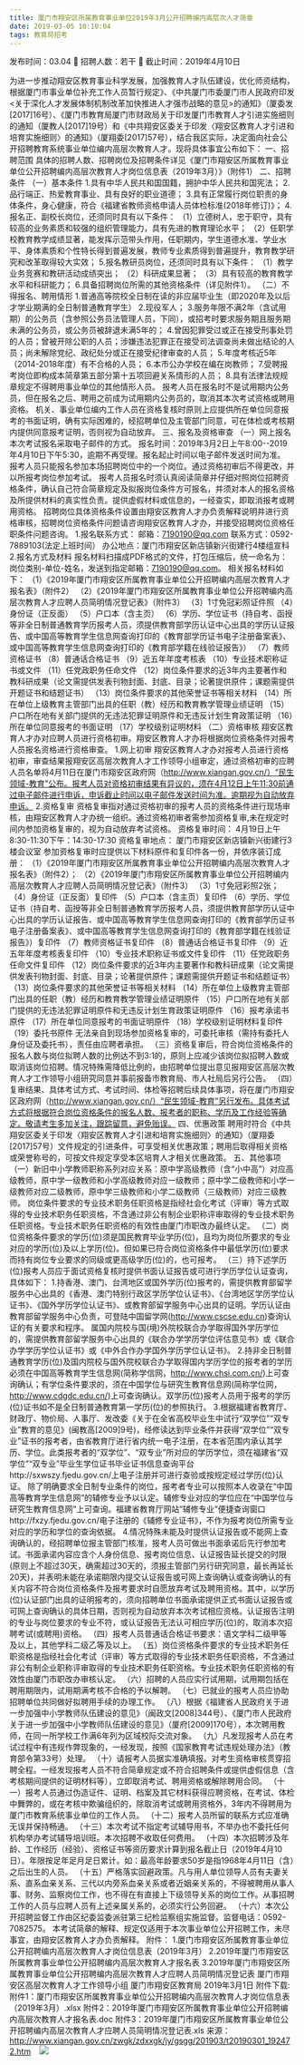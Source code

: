 ```yaml
---
title: 厦门市翔安区所属教育事业单位2019年3月公开招聘编内高层次人才简章
date: 2019-03-05 10:10:04
tags: 教育局招考
---
```

发布时间：03.04   🌟   招聘人数：若干   🌈   截止时间：2019年4月10日
<!-- more -->
为进一步推动翔安区教育事业科学发展，加强教育人才队伍建设，优化师资结构，根据厦门市事业单位补充工作人员暂行规定》、《中共厦门市委厦门市人民政府印发<关于深化人才发展体制机制改革加快推进人才强市战略的意见>的通知》（厦委发[2017]16号）、《厦门市教育局厦门市财政局关于印发厦门市教育人才引进实施细则的通知（厦教人[2017]19号）和《中共翔安区委关于印发〈翔安区教育人才引进和培育实施细则〉的通知》（厦翔委[2017]57号），结合我区实际，决定面向社会公开招聘教育系统事业单位编内高层次教育人才。现将具体事宜公布如下：
一、招聘范围
具体的招聘人数、招聘岗位及招聘条件详见《厦门市翔安区所属教育事业单位公开招聘编内高层次教育人才岗位信息表（2019年3月）》（附件1）
二、招聘条件
（一）基本条件
1.具有中华人民共和国国籍，拥护中华人民共和国宪法；
2.品行端正、热爱教育事业、具有良好的职业道德；
3.具有正常履行岗位职责的身体条件，身心健康，符合《福建省教师资格申请人员体检标准(2018年修订)》；
4.报名正、副校长岗位，还须同时具有以下条件：
（1）立德树人，忠于职守，具有较高的业务素质和较强的组织管理能力，具有先进的教育理论水平；
（2）任职学校教育教学成绩显著，能发挥示范带头作用，任职期内，学生道德水准、学业水平、身体素质和个性特长得到普遍发展，教师专业素质得到普遍提升，教育教学研究和改革取得较大实效；
5.报名教研员岗位，还须同时具有以下条件：
（1）教学业务竞赛和教研活动成绩突出；
（2）科研成果显著；
（3）具有较高的教育教学水平和科研能力；
6.具备招聘岗位所需的其他资格条件（详见附件1）。
（二）不得报名、聘用情形
1.普通高等院校全日制在读的非应届毕业生（即2020年及以后才学业期满的全日制普通教育学生）
2.现役军人；
3.服务年限不满2年（含试用期）的公务员（含参照公务员法管理人员，下同），或招考时要求服务期且服务期未满的公务员，或公务员被辞退未满5年的；
4.曾因犯罪受过或正在接受刑事处罚的人员；曾被开除公职的人员；涉嫌违法犯罪正在接受司法调查尚未做出结论的人员；尚未解除党纪、政纪处分或正在接受纪律审查的人员；
5.年度考核近5年（2014-2018年度）有不合格的人员；
6.本市公办学校在编在岗教师；
7.受聘报考岗位即构成本简章第五部分第十五项回避关系情形的人员；
8.具有法律法规规章规定不得聘用事业单位的其他情形人员。
报考人员在报名时不是试用期内公务员，但在报名之后、聘用之前成为试用期内公务员的，取消其本次考试资格或聘用资格。
机关、事业单位编内工作人员在资格复核时原则上应提供所在单位同意报考的书面证明，确有实际困难的，经招聘单位及主管部门同意，可在体检或考核期内提供同意报考证明，否则视为自动放弃。
三、报名及资格审查
（一）网上报名
本次考试报名采取电子邮件的方式。
报名时间：2019年3月2日上午8:00--2019年4月10日下午5:30，逾期不再受理。报名起止时间以电子邮件发送时间为准。
报考人员只能报名参加本场招聘岗位中的一个岗位。通过资格初审后不得更改，并以所报考岗位参加考试。
报考人员报名时须认真阅读简章并仔细对照岗位招聘资格条件，确认自己符合简章规定及拟报岗位条件方可报名，并须对本人的报名资格及所提供材料的真实性负责。提供虚假材料或信息的，一经查实，即取消报考或聘用资格。
招聘岗位具体资格条件设置由翔安区教育人才办负责解释说明并进行资格审核，招聘岗位资格条件问题请咨询翔安区教育人才办，并接受招聘岗位资格任职条件问题咨询。
1.报名联系方式：
邮箱：7190190@qq.com
联系方式：0592-7889103(法定上班时间）
办公地点：厦门市翔安区新店镇新兴街建行4楼组宣科
2.报名方式及材料
报名材料扫描成PDF格式的文件，打包压缩后，统一命名为：岗位类别-单位-姓名，发送到指定邮箱：7190190@qq.com。
相关报名材料如下：
（1）《2019年厦门市翔安区所属教育事业单位公开招聘编内高层次教育人才报名表》（附件2）
（2）《2019年厦门市翔安区所属教育事业单位公开招聘编内高层次教育人才应聘人员简明情况登记表》（附件3）
（3）1寸免冠彩照证件照
（4）身份证（正反面）
（5）户口本（含主页）
（6）学历、学位证书（持自考、函授等非全日制普通教育学历报考人员，须提供教育部学历认证中心出具的学历认证报告、或中国高等教育学生信息网查询打印的《教育部学历证书电子注册备案表》、或中国高等教育学生信息网查询打印的《教育部学籍在线验证报告》）
（7）教师资格证书
（8）普通话合格证书
（9）近五年年度考核表
（10）专业技术职称证书或文件
（11）任党政职务任命文件
（12）岗位条件要求的近3年内主要著作和教科研成果（论文需提供发表刊物封面、封底、目录；论著提供原件；课题需提供开题证书和结题证书）
（13）岗位条件要求的其他荣誉证书等相关材料
（14）所在单位上级教育主管部门出具的任职（教）经历和教育教学管理业绩证明
（15）户口所在地有关部门提供的无违法犯罪证明原件和无违反计划生育政策证明
（16）所在单位同意报考的书面证明
（17）学校级别证明材料
（二）资格审核
翔安区教育人才办对应聘人员进行资格初审。翔安区教育人才办将根据岗位资格条件对报考人员报名资格进行资格审查。
1.网上初审
翔安区教育人才办对报考人员进行资格初审，审查结果报翔安区高层次教育人才工作领导小组审定，通过资格初审的应聘人员名单将4月11日在厦门市翔安区政府网（http://www.xiangan.gov.cn/）“民生领域-教育”公布。报考人员对资格初审结果有异议的，须在4月12日上午11:30前通过电子邮件进行申诉，申诉截止时间以电子邮件发送时间为准。逾期视为自动放弃申诉。
2.资格复审
资格复审指对通过资格初审的报考人员的资格条件进行现场审核，由翔安区教育人才办统一组织。通过资格初审者需参加资格复审,未在规定时间内参加资格复审的，视为自动放弃考试资格。
资格复审时间：
4月19日上午8:30-11:30下午：14:30-17:30
资格复审地点：
厦门市翔安区新店镇新兴街建行3楼会议室
参加资格复审时应提供以下材料原件和复印件各一份，并依序装订成册：
（1）《2019年厦门市翔安区所属教育事业单位公开招聘编内高层次教育人才报名表》（附件2）；
（2）《2019年厦门市翔安区所属教育事业单位公开招聘编内高层次教育人才应聘人员简明情况登记表》（附件3）
（3）1寸免冠彩照2张；
（4）身份证（正反面）复印件
（5）户口本（含主页）复印件
（6）学历、学位证书（持自考、函授等非全日制普通教育学历报考人员，须提供教育部学历认证中心出具的学历认证报告、或中国高等教育学生信息网查询打印的《教育部学历证书电子注册备案表》、或中国高等教育学生信息网查询打印的《教育部学籍在线验证报告》）复印件
（7）教师资格证书复印件
（8）普通话合格证书复印件
（9）近五年年度考核表复印件
（10）专业技术职称证书或文件复印件
（11）任党政职务任命文件复印件
（12）岗位条件要求的近3年内主要著作和教科研成果（论文需提供发表刊物封面、封底、目录；论著提供原件；课题需提供开题证书和结题证书）
（13）岗位条件要求的其他荣誉证书等相关材料
（14）所在单位上级教育主管部门出具的任职（教）经历和教育教学管理业绩证明原件
（15）户口所在地有关部门提供的无违法犯罪证明原件和无违反计划生育政策证明原件
（16）报考承诺书原件
（17）所在单位同意报考的书面证明原件
（18）学校级别证明材料复印件
（19）委托书原件
无法亲自到现场参加资格复审的，可委托审核（需持有委托人身份证及委托书），责任由应聘者承担。
（三）资格复审后，符合岗位资格条件的报名人数与岗位拟聘人数的比例达不到3:1的，原则上应减少该岗位拟招聘人数或取消该岗位招聘。情况特殊需降低比例的，由招聘单位提出意见报翔安区高层次教育人才工作领导小组研究同意并事前报备市教育局、市人社局后另行公告。
（四）复审结果、具体考试方式、考试时间、体检等招聘后续具体事项，将在厦门市翔安区政府网（http://www.xiangan.gov.cn/）“民生领域-教育”另行发布。具体考试方式将根据符合岗位资格条件的报名人数、报考者的职称、学历及工作经验等确定。敬请考生多加关注，跟踪留意，避免贻误。
四、优惠政策
聘用时符合《中共翔安区委关于印发〈翔安区教育人才引进和培育实施细则〉的通知》（厦翔委[2017]57号）文件规定的引进条件，可享受相关优惠政策；聘用后取得相关资格或荣誉称号的，可按文件规定享受本区培育人才相关优惠政策。
五、其他事项
（一）新旧中小学教师职称系列对应关系：原中学高级教师（含“小中高”）对应高级教师，原中学一级教师和小学高级教师对应一级教师；原中学二级教师和小学一级教师对应二级教师，原中学三级教师和小学二级教师（三级教师）对应三级教师。
岗位条件要求的专业技术职务任职资格是指经社会化考试（评审）等方式取得的专业技术职务任职资格，不含通过非公有制企业职称评审取得的专业技术职务任职资格。专业技术职务任职资格的有效性由厦门市职改办最终认定。
（二）岗位资格条件要求的学历(位)须是国民教育毕业学历(位)，且均为岗位所要求的专业对应的学历(位)及以上学历(位)。但如果已符合岗位资格条件中最低学历(位)要求而持有岗位专业要求的同级或更高级学历(位)的，也可报考。
（三）持下述学历(位)报考人员应于面试资格复核时提供书面认证报告或可进行学历学位认证查询，具体如下：
1.持香港、澳门、台湾地区或国外学历(位)报考的，需提供教育部留学服务中心出具的《香港、澳门特别行政区学历学位认证书》、《台湾地区学历学位认证书》、《国外学历学位认证书》、或教育部留学服务中心出具的证明。学历认证由教育部留学服务中心负责，可登陆中国留学网(http://www.cscse.edu.cn)查询认证的有关要求和程序。
属国内院校与国(境)外院校联合办学取得国外学历学位的，需提供教育部留学服务中心出具的《联合办学学历学位评估意见书》或《联合办学学历学位认证书》或《中外合作办学国外学历学位认证书》。
2.持非全日制普通教育学历(位)及国内院校与国外院校联合办学取得国内学历学位的报考者的学历必须在中国高等教育学生信息网(简称学信网，http://www.chsi.com.cn/)上可查询确认；有学位条件要求的，须在中国学位与研究生教育信息网(简称学位网，http://www.cdgdc.edu.cn/)上可查询确认。双学历(位)报考人员用于报考的学历(位)证书如不是全日制普通教育第一学历(位)的参照执行。
3.根据福建省教育厅、财政厅、物价局、人事厅、发改委《关于在全省高校毕业生中试行“双学位”“双专业”教育的意见》(闽教高[2009]9号)，经修读达到毕业条件并获得“双学位”“双专业”证书的报考者，由省教育厅进行省内统一电子注册，在本省范围内承认其学历、学位。此类报考者的“双学位”、“双专业”所对应的学历学位，须在福建省“双学位”“双专业”毕业生学位证书毕业证书信息查询平台http://sxwszy.fjedu.gov.cn/上电子注册并可进行查验或按规定经过学历(位)认证。
除了明确要求全日制专业条件的岗位，报考者专业可以按照本人收录在“中国高等教育学生信息网”的辅修专业予以认定。辅修专业对应的学位应在“中国学位与研究生教育信息网”上可查询。福建省教育厅网站“辅修专业”便捷查询窗口http://fxzy.fjedu.gov.cn/电子注册的《辅修专业证书》，不作为报考岗位所需专业对应的学历和学位的查询依据。
4.情况特殊未能及时提供认证报告或不能网上查询确认的，经招聘单位报主管部门核准，报考人员可做出书面承诺后先行参加考试。书面承诺内容应含个人身份信息、报考岗位信息、认证报告延长提交的时限(原则上不超过30天，确需超过30天的，须报主管部门另行研究同意，最长再延长20天)，并表明未能在承诺期限内提交认证报告或可网上查询确认或查询确认的有关内容不符合岗位资格条件及报考要求时自愿放弃考试及聘用资格。其中，以学历(位)认证部门出具的证明报考的，须向招聘单位书面承诺提供正式书面认证报告或可网上查询确认的具体日期，否则视为自动放弃本次考试相应资格。认证报告注明的专业与岗位要求的专业不符，或认证报告无法认可相应学历(位)的，取消本次招聘考试(或聘用)资格。
（四）报考人员普通话合格证书要求：语文学科二级甲等及以上，其他学科二级乙等及以上。
（五）岗位资格条件要求的专业技术职务任职资格是指经社会化考试（评审）等方式取得的专业技术职务任职资格，不含通过非公有制企业职称评审取得的专业技术职务任职资格。专业技术职务任职资格的有效性由厦门市职改办审核认定。
（六）招聘的人员应实行试用期，试用期包括在聘用期限内，试用期满考核不合格的予以解聘。
（七）已就业的报考人员应协助招聘单位共同做好拟聘用手续的办理工作。
（八）根据《福建省人民政府关于进一步加强中小学教师队伍建设的意见》（闽政文[2008]344号）、《厦门市人民政府关于进一步加强中小学教师队伍建设的意见》（厦府[2009]170号），本次聘用教师，在同一所学校工作满6年列为区域校际交流对象。
（九）凡发现报考人员在考试过程中有违规作弊现象的，一经发现，按照《国家教育考试违规处理办法》（教育部令第33号）处理。
（十）请报考人员据实准确填报。对考生资格审核贯穿招聘全程。一经发现报考人员不符合简章规定或不符合招聘条件或提供虚假信息（含考核期间提供的证明材料等），立即取消考试、聘用资格或解除聘用合同。
（十一）报考人员通过伪造证件、证明、档案及其它材料获得应聘资格，在考试、体检中舞弊的，或在考核中欺骗组织的，除取消考试或聘用资格外，3年内不得聘用为厦门市教育系统事业单位的工作人员。
（十二）报考人员所留的联系方式应准确无误并保持畅通。
（十三）本次考试不指定考试辅导用书，不举办也不委托任何机构举办考试辅导培训班。本次招聘不收取任何费用。
（十四）本次招聘涉及年龄、工作经历（经验）、资格证书等资历要求计算到报名截止日（2019年4月10日）。年限按足年足月足日累计。如：最高年龄要求50岁是指1968年4月11日（含）之后出生的人员。
（十五）严格落实回避政策。凡与用人单位领导人员有夫妻关系、直系血亲关系、三代以内旁系血亲关系或者近姻亲关系的，不得被聘用从事人事、财务、监察岗位工作，也不得在有直接上下级领导关系的岗位工作。从事招聘工作的人员与应聘人员有上述亲属关系的，必须实行公务回避。
（十六）本次公开招聘监督工作由区纪委监委派驻第三纪检监察组实施监督。监督电话：0592-7082575。
本考试简章的解释、规定仅适用于本次事业单位公开招聘工作，未尽事宜，由翔安区教育人才办负责解释。
附件：
1.厦门市翔安区所属教育事业单位公开招聘编内高层次教育人才岗位信息表（2019年3月）
2.2019年厦门市翔安区所属教育事业单位公开招聘编内高层次教育人才报名表
3.2019年厦门市翔安区所属教育事业单位公开招聘编内高层次教育人才应聘人员简明情况登记表
厦门市翔安区高层次教育人才工作领导小组
厦门市翔安区教育局
2019年3月1日
附件下载:
附件1：厦门市翔安区所属教育事业单位公开招聘编内高层次教育人才岗位信息表（2019年3月）.xlsx
附件2：2019年厦门市翔安区所属教育事业单位公开招聘编内高层次教育人才报名表.doc
附件3：2019年厦门市翔安区所属教育事业单位公开招聘编内高层次教育人才应聘人员简明情况登记表.xls
来源：
http://www.xiangan.gov.cn/zwgk/zdxxgk/jy/gsgg/201903/t20190301_192472.htm
 
 ![](https://cdn.weiweiblog.cn/20181015134814.png)